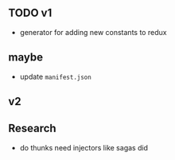 ## TODO v1
* generator for adding new constants to redux

## maybe
* update `manifest.json`

## v2

## Research
* do thunks need injectors like sagas did
